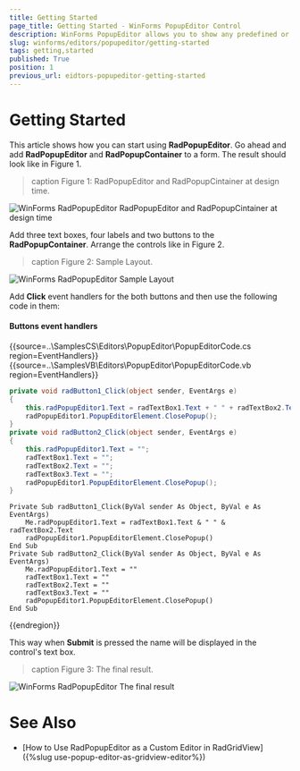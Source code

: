 ```yaml
---
title: Getting Started
page_title: Getting Started - WinForms PopupEditor Control
description: WinForms PopupEditor allows you to show any predefined or custom controls in its popup. 
slug: winforms/editors/popupeditor/getting-started
tags: getting,started
published: True
position: 1
previous_url: eidtors-popupeditor-getting-started
---
```


# Getting Started

This article shows how you can start using __RadPopupEditor__. Go ahead and add __RadPopupEditor__ and __RadPopupContainer__ to a form. The result should look like in Figure 1.
      
>caption Figure 1: RadPopupEditor and RadPopupCintainer at design time.

![WinForms RadPopupEditor RadPopupEditor and RadPopupCintainer at design time](images/eidtors-popupeditor-getting-started001.png)

Add three text boxes, four labels and two buttons to the __RadPopupContainer__. Arrange the controls like in Figure 2.
        
>caption Figure 2: Sample Layout.

![WinForms RadPopupEditor Sample Layout](images/eidtors-popupeditor-getting-started002.png)

Add __Click__ event handlers for the both buttons and then use the following code in them:

#### Buttons event handlers 

{{source=..\SamplesCS\Editors\PopupEditor\PopupEditorCode.cs region=EventHandlers}} 
{{source=..\SamplesVB\Editors\PopupEditor\PopupEditorCode.vb region=EventHandlers}} 

````C#
private void radButton1_Click(object sender, EventArgs e)
{
    this.radPopupEditor1.Text = radTextBox1.Text + " " + radTextBox2.Text;
    radPopupEditor1.PopupEditorElement.ClosePopup();
}
private void radButton2_Click(object sender, EventArgs e)
{
    this.radPopupEditor1.Text = "";
    radTextBox1.Text = "";
    radTextBox2.Text = "";
    radTextBox3.Text = "";
    radPopupEditor1.PopupEditorElement.ClosePopup();
}

````
````VB.NET
Private Sub radButton1_Click(ByVal sender As Object, ByVal e As EventArgs)
    Me.radPopupEditor1.Text = radTextBox1.Text & " " & radTextBox2.Text
    radPopupEditor1.PopupEditorElement.ClosePopup()
End Sub
Private Sub radButton2_Click(ByVal sender As Object, ByVal e As EventArgs)
    Me.radPopupEditor1.Text = ""
    radTextBox1.Text = ""
    radTextBox2.Text = ""
    radTextBox3.Text = ""
    radPopupEditor1.PopupEditorElement.ClosePopup()
End Sub

````

{{endregion}} 

This way when __Submit__ is pressed the name will be displayed in the control's text box.
        
>caption Figure 3: The final result.

![WinForms RadPopupEditor The final result](images/eidtors-popupeditor-getting-started003.gif)

# See Also

* [How to Use RadPopupEditor as a Custom Editor in RadGridView]({%slug use-popup-editor-as-gridview-editor%})
